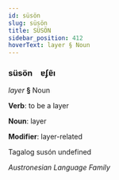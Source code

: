 ```yaml
---
id: süsön
slug: süsön
title: SÜSÖN
sidebar_position: 412
hoverText: layer § Noun
---
```


### süsön&emsp;<span kind="abugida">ɐʄɐ̃ı</span>

*layer* **§** Noun

**Verb**: to be a layer

**Noun**: layer

**Modifier**: layer-related

Tagalog susón undefined

*Austronesian Language Family*